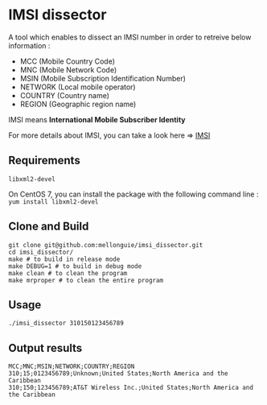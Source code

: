# IMSI dissector
A tool which enables to dissect an IMSI number in order to retreive below information :
- MCC (Mobile Country Code)
- MNC (Mobile Network Code)
- MSIN (Mobile Subscription Identification Number)
- NETWORK (Local mobile operator)
- COUNTRY (Country name)
- REGION (Geographic region name)

IMSI means **International Mobile Subscriber Identity**

For more details about IMSI, you can take a look here => [IMSI](https://en.wikipedia.org/wiki/International_mobile_subscriber_identity)

## Requirements
`libxml2-devel`

On CentOS 7, you can install the package with the following command line :
`yum install libxml2-devel`

## Clone and Build
```Shell Session
git clone git@github.com:mellonguie/imsi_dissector.git
cd imsi_dissector/
make # to build in release mode
make DEBUG=1 # to build in debug mode
make clean # to clean the program
make mrproper # to clean the entire program
```

## Usage
```Shell Session
./imsi_dissector 310150123456789
```

## Output results
```Shell Session
MCC;MNC;MSIN;NETWORK;COUNTRY;REGION
310;15;0123456789;Unknown;United States;North America and the Caribbean
310;150;123456789;AT&T Wireless Inc.;United States;North America and the Caribbean
```
